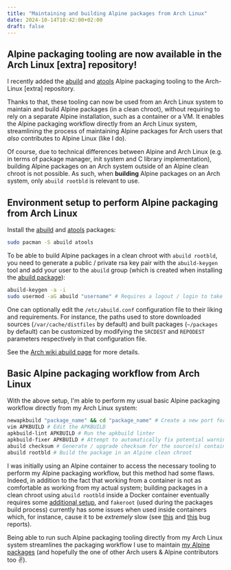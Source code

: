 ```yaml
---
title: "Maintaining and building Alpine packages from Arch Linux"
date: 2024-10-14T10:42:00+02:00
draft: false
---
```


## Alpine packaging tooling are now available in the Arch Linux [extra] repository!

I recently added the [abuild](https://gitlab.alpinelinux.org/alpine/abuild) and [atools](https://gitlab.alpinelinux.org/Leo/atools) Alpine packaging tooling to the Arch-Linux [extra] repository.

Thanks to that, these tooling can now be used from an Arch Linux system to maintain and build Alpine packages (in a clean chroot), without requiring to rely on a separate Alpine installation, such as a container or a VM. It enables the Alpine packaging workflow directly from an Arch Linux system, streamlining the process of maintaining Alpine packages for Arch users that *also* contributes to Alpine Linux (like I do).

Of course, due to technical differences between Alpine and Arch Linux (e.g. in terms of package manager, init system and C library implementation), building Alpine packages on an Arch system outside of an Alpine clean chroot is not possible. As such, when **building** Alpine packages on an Arch system, only `abuild rootbld` is relevant to use.

## Environment setup to perform Alpine packaging from Arch Linux

Install the [abuild](https://archlinux.org/packages/extra/x86_64/abuild/) and [atools](https://archlinux.org/packages/extra/x86_64/atools/) packages:

```bash
sudo pacman -S abuild atools
```

To be able to build Alpine packages in a clean chroot with `abuild rootbld`, you need to generate a public / private rsa key pair with the `abuild-keygen` tool and add your user to the `abuild` group (which is created when installing the [abuild package](https://archlinux.org/packages/extra/x86_64/abuild/)):

```bash
abuild-keygen -a -i
sudo usermod -aG abuild "username" # Requires a logout / login to take effect
```

One can optionally edit the `/etc/abuild.conf` configuration file to their liking and requirements. For instance, the paths used to store downloaded sources (`/var/cache/distfiles` by default) and built packages (`~/packages` by default) can be customized by modifying the `SRCDEST` and `REPODEST` parameters respectively in that configuration file.

See the [Arch wiki abuild page](https://wiki.archlinux.org/title/Abuild) for more details.

## Basic Alpine packaging workflow from Arch Linux

With the above setup, I'm able to perform my usual basic Alpine packaging workflow directly from my Arch Linux system:

```bash
newapkbuild "package_name" && cd "package_name" # Create a new port for a package and `cd` into it
vim APKBUILD # Edit the APKBUILD
apkbuild-lint APKBUILD # Run the apkbuild linter
apkbuild-fixer APKBUILD # Attempt to automatically fix potential warnings raised by `apkbuild-lint`
abuild checksum # Generate / upgrade checksum for the source(s) contained in the APKBUILD source array
abuild rootbld # Build the package in an Alpine clean chroot
```

I was initially using an Alpine container to access the necessary tooling to perform my Alpine packaging workflow, but this method had some flaws. Indeed, in addition to the fact that working from a container is not as comfortable as working from my actual system; building packages in a clean chroot using `abuild rootbld` inside a Docker container eventually requires some [additional setup](https://wiki.alpinelinux.org/wiki/Build_with_abuild_rootbld_in_Docker_container), and `fakeroot` (used during the packages build process) currently has some issues when used inside containers which, for instance, cause it to be *extremely* slow (see [this](https://github.com/moby/moby/issues/45436) and [this](https://github.com/moby/moby/issues/38814) bug reports).

Being able to run such Alpine packaging tooling directly from my Arch Linux system streamlines the packaging workflow I use to maintain [my Alpine packages](https://pkgs.alpinelinux.org/packages?name=&branch=edge&repo=&arch=&maintainer=Robin+Candau) (and hopefully the one of other Arch users & Alpine contributors too :v:).
